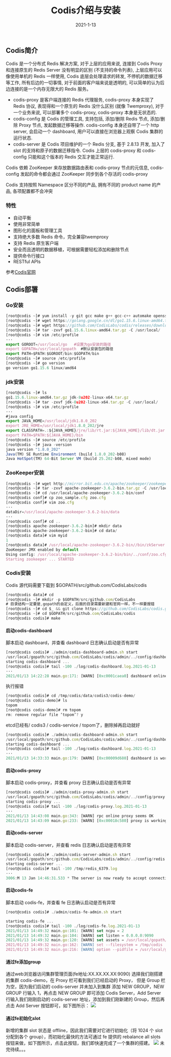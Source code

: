﻿---
title: Codis介绍与安装
date: 2021-1-13
updated:
description:
cover: https://pic.imgdb.cn/item/609fe4e76ae4f77d353f969c.jpg
tag:
  - Codis
categories:
  - 数据库
---
##  Codis简介
Codis 是一个分布式 Redis 解决方案, 对于上层的应用来说, 连接到 Codis Proxy 和连接原生的 Redis Server 没有明显的区别 (不支持的命令列表), 上层应用可以像使用单机的 Redis 一样使用, Codis 底层会处理请求的转发, 不停机的数据迁移等工作, 所有后边的一切事情, 对于前面的客户端来说是透明的, 可以简单的认为后边连接的是一个内存无限大的 Redis 服务。
* codis-proxy 是客户端连接的 Redis 代理服务, codis-proxy 本身实现了 Redis 协议, 表现得和一个原生的 Redis 没什么区别 (就像 Twemproxy), 对于一个业务来说, 可以部署多个 codis-proxy, codis-proxy 本身是无状态的.
* codis-config 是 Codis 的管理工具, 支持包括, 添加/删除 Redis 节点, 添加/删除 Proxy 节点, 发起数据迁移等操作. codis-config 本身还自带了一个 http server, 会启动一个 dashboard, 用户可以直接在浏览器上观察 Codis 集群的运行状态.
* codis-server 是 Codis 项目维护的一个 Redis 分支, 基于 2.8.13 开发, 加入了 slot 的支持和原子的数据迁移指令. Codis 上层的 codis-proxy 和 codis-config 只能和这个版本的 Redis 交互才能正常运行.

Codis 依赖 ZooKeeper 来存放数据路由表和 codis-proxy 节点的元信息, codis-config 发起的命令都会通过 ZooKeeper 同步到各个存活的 codis-proxy

Codis 支持按照 Namespace 区分不同的产品, 拥有不同的 product name 的产品, 各项配置都不会冲突
###  特性
* 自动平衡
* 使用非常简单
* 图形化的面板和管理工具
* 支持绝大多数 Redis 命令，完全兼容twemproxy
* 支持 Redis 原生客户端
* 安全而且透明的数据移植，可根据需要轻松添加和删除节点
* 提供命令行接口
* RESTful APIs

参考[Codis官网](https://github.com/CodisLabs/codis)
##  Codis部署
### Go安装
```javascript
[root@codis ~]# yum install -y git gcc make g++ gcc-c++ automake openssl-devel zlib-*
[root@codis ~]# wget https://golang.google.cn/dl/go1.15.6.linux-amd64.tar.gz
[root@codis ~]# wget https://github.com/CodisLabs/codis/releases/download/3.2.2/codis3.2.2-go1.8.5-linux.tar.gz
[root@codis ~]# tar -zxvf go1.15.6.linux-amd64.tar.gz -C /usr/local/
[root@codis ~]# vim /etc/profile
···
export GOROOT=/usr/local/go   #设置为go安装的路径
export GOPATH=/usr/local/gopath  #默认安装包的路径
export PATH=$PATH:$GOROOT/bin:$GOPATH/bin
[root@codis ~]# source /etc/profile
[root@codis ~]# go version
go version go1.15.6 linux/amd64
```
### jdk安装
```javascript
[root@codis ~]# ls
go1.15.6.linux-amd64.tar.gz jdk-8u202-linux-x64.tar.gz
[root@codis ~]# tar -zxvf jdk-8u202-linux-x64.tar.gz -C /usr/local/
[root@codis ~]# vim /etc/profile
···
#java config
export JAVA_HOME=/usr/local/jdk1.8.0_202
export JRE_HOME=/usr/local/jdk1.8.0_202/jre
export CLASSPATH=.:${JAVA_HOME}/jre/lib/rt.jar:${JAVA_HOME}/lib/dt.jar:${JAVA_HOME}/lib/tools.jar
export PATH=$PATH:${JAVA_HOME}/bin
[root@codis ~]# source /etc/profile
[root@codis ~]# java -version
java version "1.8.0_202"
Java(TM) SE Runtime Environment (build 1.8.0_202-b08)
Java HotSpot(TM) 64-Bit Server VM (build 25.202-b08, mixed mode)
```
### ZooKeeper安装
```javascript
[root@codis ~]# wget http://mirror.bit.edu.cn/apache/zookeeper/zookeeper-3.6.2/apache-zookeeper-3.6.2-bin.tar.gz
[root@codis ~]# tar -zxvf apache-zookeeper-3.6.2-bin.tar.gz -C /usr/local/
[root@codis ~]# cd /usr/local/apache-zookeeper-3.6.2-bin/conf
[root@codis conf]# cp zoo_sample.cfg zoo.cfg
[root@codis conf]# vim zoo.cfg
···
dataDir=/usr/local/apache-zookeeper-3.6.2-bin/data
···
[root@codis conf]# cd ..
[root@codis apache-zookeeper-3.6.2-bin]# mkdir data
[root@codis apache-zookeeper-3.6.2-bin]# cd data/
[root@codis data]# vim myid
1
[root@codis data]# /usr/local/apache-zookeeper-3.6.2-bin//bin/zkServer.sh start
ZooKeeper JMX enabled by default
Using config: /usr/local/apache-zookeeper-3.6.2-bin/bin/../conf/zoo.cfg
Starting zookeeper ... STARTED
```
###  Codis安装
Codis 源代码需要下载到 $GOPATH/src/github.com/CodisLabs/codis
```javascript
[root@codis data]# cd
[root@codis ~]# mkdir -p $GOPATH/src/github.com/CodisLabs
# 目录结构一定要是,gopath的自定义，后面的目录需要新建和官网一样，不一样要报错
[root@codis ~]# cd $_ && git clone https://github.com/CodisLabs/codis.git -b release3.2
[root@codis ~]# cd $GOPATH/src/github.com/CodisLabs/codis
[root@codis codis]# make
```
#### 启动codis-dashboard
脚本启动 dashboard，并查看 dashboard 日志确认启动是否有异常
```javascript
[root@codis codis]# ./admin/codis-dashboard-admin.sh start
/usr/local/gopath/src/github.com/CodisLabs/codis/admin/../config/dashboard.toml
starting codis-dashboard ... 
[root@codis codis]# tail -100 ./log/codis-dashboard.log.2021-01-13
···
2021/01/13 14:22:28 main.go:171: [WARN] [0xc0001caea0] dashboard online failed [10]
```
执行报错
```javascript
[root@codis codis]# cd /tmp/codis/data/codis3/codis-demo/
[root@codis codis-demo]# ls
topom
[root@codis codis-demo]# rm topom 
rm: remove regular file ‘topom’? y
```
etcd已经有/ codis3 / codis-service / topom了，删除掉再启动就好
```javascript
[root@codis codis]# ./admin/codis-dashboard-admin.sh start
/usr/local/gopath/src/github.com/CodisLabs/codis/admin/../config/dashboard.toml
starting codis-dashboard ... 
[root@codis codis]# tail -100 ./log/codis-dashboard.log.2021-01-13
···
2021/01/13 14:33:33 main.go:179: [WARN] [0xc00009d680] dashboard is working ...
```
####  启动codis-proxy
脚本启动 codis-proxy，并查看 proxy 日志确认启动是否有异常
```javascript
[root@codis codis]# ./admin/codis-proxy-admin.sh start
/usr/local/gopath/src/github.com/CodisLabs/codis/admin/../config/proxy.toml
starting codis-proxy ... 
[root@codis codis]# tail -100 ./log/codis-proxy.log.2021-01-13
···
2021/01/13 14:43:08 main.go:343: [WARN] rpc online proxy seems OK
2021/01/13 14:43:09 main.go:233: [WARN] [0xc00018c580] proxy is working ...
```
####  启动codis-server
脚本启动 codis-server，并查看 redis 日志确认启动是否有异常
```javascript
[root@codis codis]# ./admin/codis-server-admin.sh start
/usr/local/gopath/src/github.com/CodisLabs/codis/admin/../config/redis.conf
starting codis-server ... 
[root@codis codis]# tail -100 /tmp/redis_6379.log
···
3006:M 13 Jan 14:46:31.533 * The server is now ready to accept connections on port 6379
```
####  启动codis-fe
脚本启动 codis-fe，并查看 fe 日志确认启动是否有异常
```javascript
[root@codis codis]# ./admin/codis-fe-admin.sh start

starting codis-fe ... 
[root@codis codis]# tail -100 ./log/codis-fe.log.2021-01-13
2021/01/13 14:49:32 main.go:101: [WARN] set ncpu = 2
2021/01/13 14:49:32 main.go:104: [WARN] set listen = 0.0.0.0:9090
2021/01/13 14:49:32 main.go:120: [WARN] set assets = /usr/local/gopath/src/github.com/CodisLabs/codis/bin/assets
2021/01/13 14:49:32 main.go:162: [WARN] set --filesystem = /tmp/codis
2021/01/13 14:49:32 main.go:216: [WARN] option --pidfile = /usr/local/gopath/src/github.com/CodisLabs/codis/bin/codis-fe.pid
```
####  通过fe添加group
通过web浏览器访问集群管理页面(fe地址:XX.XX.XX.XX:9090) 选择我们刚搭建的集群 codis-demo，在 Proxy 栏可看到我们已经启动的 Proxy， 但是 Group 栏为空，因为我们启动的 codis-server 并未加入到集群 添加 NEW GROUP，NEW GROUP 行输入 1，再点击 NEW GROUP 即可添加 Codis Server，Add Server 行输入我们刚刚启动的 codis-server 地址，添加到我们刚新建的 Group，然后再点击 Add Server 按钮即可，如下图所示：
![](https://img.imgdb.cn/item/5ffe9e333ffa7d37b3c44d22.png)
####  通过fe初始化slot
新增的集群 slot 状态是 offline，因此我们需要对它进行初始化（将 1024 个 slot 分配到各个 group），而初始化最快的方法可通过 fe 提供的 rebalance all slots 按钮来做，如下图所示，点击此按钮，我们即快速完成了一个集群的搭建。
![](https://img.imgdb.cn/item/5ffe9e393ffa7d37b3c4526c.png)
未完待续。。。

